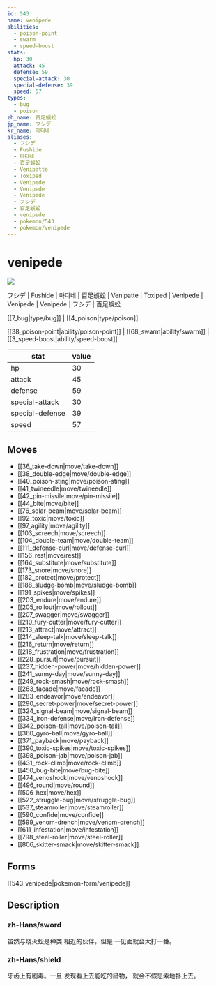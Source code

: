 ```yaml
---
id: 543
name: venipede
abilities:
  - poison-point
  - swarm
  - speed-boost
stats:
  hp: 30
  attack: 45
  defense: 59
  special-attack: 30
  special-defense: 39
  speed: 57
types:
  - bug
  - poison
zh_name: 百足蜈蚣
jp_name: フシデ
kr_name: 마디네
aliases:
  - フシデ
  - Fushide
  - 마디네
  - 百足蜈蚣
  - Venipatte
  - Toxiped
  - Venipede
  - Venipede
  - Venipede
  - フシデ
  - 百足蜈蚣
  - venipede
  - pokemon/543
  - pokemon/venipede
---
```

# venipede

![](https://raw.githubusercontent.com/PokeAPI/sprites/master/sprites/pokemon/543.png)

フシデ | Fushide | 마디네 | 百足蜈蚣 | Venipatte | Toxiped | Venipede | Venipede | Venipede | フシデ | 百足蜈蚣

[[7_bug|type/bug]] | [[4_poison|type/poison]]

[[38_poison-point|ability/poison-point]] | [[68_swarm|ability/swarm]] | [[3_speed-boost|ability/speed-boost]]

|stat|value|
|---|---|
|hp|30|
|attack|45|
|defense|59|
|special-attack|30|
|special-defense|39|
|speed|57|


## Moves

- [[36_take-down|move/take-down]]
- [[38_double-edge|move/double-edge]]
- [[40_poison-sting|move/poison-sting]]
- [[41_twineedle|move/twineedle]]
- [[42_pin-missile|move/pin-missile]]
- [[44_bite|move/bite]]
- [[76_solar-beam|move/solar-beam]]
- [[92_toxic|move/toxic]]
- [[97_agility|move/agility]]
- [[103_screech|move/screech]]
- [[104_double-team|move/double-team]]
- [[111_defense-curl|move/defense-curl]]
- [[156_rest|move/rest]]
- [[164_substitute|move/substitute]]
- [[173_snore|move/snore]]
- [[182_protect|move/protect]]
- [[188_sludge-bomb|move/sludge-bomb]]
- [[191_spikes|move/spikes]]
- [[203_endure|move/endure]]
- [[205_rollout|move/rollout]]
- [[207_swagger|move/swagger]]
- [[210_fury-cutter|move/fury-cutter]]
- [[213_attract|move/attract]]
- [[214_sleep-talk|move/sleep-talk]]
- [[216_return|move/return]]
- [[218_frustration|move/frustration]]
- [[228_pursuit|move/pursuit]]
- [[237_hidden-power|move/hidden-power]]
- [[241_sunny-day|move/sunny-day]]
- [[249_rock-smash|move/rock-smash]]
- [[263_facade|move/facade]]
- [[283_endeavor|move/endeavor]]
- [[290_secret-power|move/secret-power]]
- [[324_signal-beam|move/signal-beam]]
- [[334_iron-defense|move/iron-defense]]
- [[342_poison-tail|move/poison-tail]]
- [[360_gyro-ball|move/gyro-ball]]
- [[371_payback|move/payback]]
- [[390_toxic-spikes|move/toxic-spikes]]
- [[398_poison-jab|move/poison-jab]]
- [[431_rock-climb|move/rock-climb]]
- [[450_bug-bite|move/bug-bite]]
- [[474_venoshock|move/venoshock]]
- [[496_round|move/round]]
- [[506_hex|move/hex]]
- [[522_struggle-bug|move/struggle-bug]]
- [[537_steamroller|move/steamroller]]
- [[590_confide|move/confide]]
- [[599_venom-drench|move/venom-drench]]
- [[611_infestation|move/infestation]]
- [[798_steel-roller|move/steel-roller]]
- [[806_skitter-smack|move/skitter-smack]]

## Forms



[[543_venipede|pokemon-form/venipede]]

## Description

### zh-Hans/sword

虽然与烧火蚣是种类
相近的伙伴，但是
一见面就会大打一番。

### zh-Hans/shield

牙齿上有剧毒。一旦
发现看上去能吃的猎物，
就会不假思索地扑上去。

